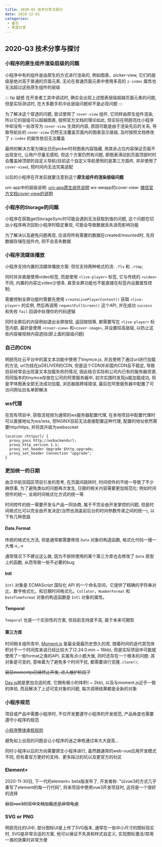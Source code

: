 ```yaml
---
title: 2020-Q3 技术分享与探讨
date: 2020-12-01
categories:
 - 备忘
 - 季度分享
---
```


## 2020-Q3 技术分享与探讨

### 小程序的原生组件渲染层级的问题

小程序中有的组件是由原生的方式进行渲染的, 例如图表、picker-view, 它们的层级是绝对高于普通的页面元素, 无论在普通页面元素中使用多高的 `z-index` 属性也无法超过这些原生组件的层级

::: tip 疑惑
在开发者工具中调试时, 确实会出现上述图表层级超越页面元素的问题, 但是实际测试时, 在大多数手机中此层级问题却不是必现问题
:::

为了解决这个穿透的问题, 尝试使用了 `cover-view` 组件, 它同样由原生组件渲染, 所以它的层级可以超越图表, 按照官方文档的理论如此, 但实际在明厨亮灶小程序中却没有一处改写为 `cover-view` 生效的内容, 原因可能是由于渲染先后的关系, 导致导航处的 `cover-view` 仍然无法覆盖页面内的图表显示层级, 及时按照文档修改了 `z-index` 的属性依旧无法覆盖

最终的解决方案为弹出日历picker时将图表内容隐藏, 用其余占位内容保证页面不出现变化, 让用户尽量无感知, 但这个方案仍然有问题, 即图表滑动到页面顶部时时会覆盖掉顶部的自定义导航(目前这个自定义导航使用的是第三方插件, 并非使用了`cover-view`), 短时间内无法完美适配

以后的小程序在开发前就要注意到这个**原生组件的渲染层级问题**

uni-app中的层级说明: [uni-app原生组件说明](https://uniapp.dcloud.io/component/native-component)
wx-weapp的cover-view: [微信官方文档cover-view的说明](https://developers.weixin.qq.com/miniprogram/dev/component/cover-view.html)

### 小程序的Storage的问题

小程序在获取getStorageSync时可能会遇到无法获取到值的问题, 这个问题在切出小程序再次回到小程序时稳定重现, 可能会导致数据丢失进而影响功能

为了解决以及避免问题再现, 应该将所有需要的数据在created/mounted时, 先将数据存储在组件内, 则不会丢失数据

### 小程序流媒体播放

小程序支持内置的流媒体播放方案: 但仅支持两种格式的流: `.flv` 和 `.rtmp`;

同时并非直接使用video标签, 而是使用 `<live-player>` 标签, 它与传统的 `<video>` 不同, 内置的内容比video少很多, 甚至全屏功能也不能直接在标签内设置属性控制;

需要控制全屏功能时需要先使用 `createLivePlayerContext()` 获取 `<live-player>` 的实例, 然后再调用 `requestFullScreen()` 这个API, 并在成功 `success` 和失败 `fail` 回调中处理你的代码逻辑

同时全屏后的内容例如退出全屏按钮, 返回按钮等, 都需要写在 `<live-player>` 标签内部, 最好是使用 `<cover-view>` 和`<cover-image>`, 并设置较高层级, 以防止这些内容被视频内容遮挡(即上面的层级问题)

### 自己的CDN

明厨亮灶云平台中的富文本功能中使用了tinymce.js, 并且使用了通过url进行加载的方法, url为挂在jsDELIVER的CDN, 但是这个CDN并非国内CDN且不稳定, 导致目前经常会出现富文本加载失败的情况, 因此结合实际和公司内已有的服务器资源, 将同版本的tinymce存放在公司的阿里服务器中, 初次实践时发现js能加载成功, 但是字体图表全部无法成功加载, 浏览器报跨域错误, 最后在阿里服务器中配置了可访问网址白名单即解决

### ws代理

在现有项目中, 获取流视频为通常的ws服务器配置代理, 在本地项目中配置代理时可以直接地址为ws/wss, 但NGINX目前无法直接配置这种代理, 配置的地址依然需要http/https, 并将其升级为websocket

```shell
location /httpurl/ {
  proxy_pass http://wsbackendurl;
  proxy_http_version 1.1;
  proxy_set_header Upgrade $http_upgrade;
  proxy_set_header Connection "upgrade";
}
```

### 更加统一的日期

由泛华航空园区项目引发的思考, 在页面间跳转时, 时间控件的不统一导致了不少麻烦事, 为了避免类似的问题再次发生, 日期的相关内容需要更加规范化: 例如时间控件的统一, 全局时间格式化方式的统一等

时间控件的统一需要开发与产品一同协商, 属于不完全由开发掌控的问题, 但是时间格式化可以完全由开发决定(当然也涵盖前后台的时间参数传递之间的统一), 以下有几种思路

#### Date.Format

传统的格式化方法, 但是通常都需要修改 `Date` 对象的构造函数, 格式化代码一搜一大堆→_→

通常情况下不建议这么做, 因为不排除使用的某个第三方库也去修改了 `Date` 原型上的函数, 从而导致一些不必要的bug

#### Intl

`Intl` 对象是 ECMAScript 国际化 API 的一个命名空间，它提供了精确的字符串对比、数字格式化，和日期时间格式化。`Collator`，`NumberFormat` 和 `DateTimeFormat` 对象的构造函数是 `Intl` 对象的属性。

#### Temporal

`Temporal` 也是一个实验性的方案, 但目前支持度不高, 属于未来可期型

#### 第三方库

时间相关组件库中, [Moment.js](http://momentjs.cn/) 是最全面最历史悠久的库, 随着时间的迭代其包体积对于一个时间库来说已经比较大了(2.24.0.min ~ 16kb), 但是实际项目中可能就使用了一些format之类的API, 实属有点小题大做, 同时还存在一个根本的问题: 其对象是可变的, 意味着为了避免多个时间干扰, 都需要进行克隆`.clone()`;

~~目前momentjs已经停止开发, 进入维护阶段了~~

[Day.js](https://dayjs.gitee.io/zh-CN/)就是更加合适的库, 它拥有极小的体积( ~ 2kb), 以及与moment.js近乎一致的体验, 而且解决了上述可变对象的问题, 每次调用结果都是全新的对象

### 小程序规范

项目或产品中需要小程序时, 不仅开发要遵守小程序的开发规范, 产品角度也需要遵守小程序的规范

[小程序整体审核规则](https://developers.weixin.qq.com/miniprogram/product/reject.html#_3-1-%E5%B0%8F%E7%A8%8B%E5%BA%8F%E5%9F%BA%E6%9C%AC%E5%8A%9F%E8%83%BD%E5%AE%A1%E6%A0%B8%E8%A7%84%E8%8C%83)

避免如上出现的问题会让小程序的迷之审核通过率大大提高...

同时小程序以后的方向需要原生小程序进行, 虽然跟通常的web-vue应用开发模式不同, 但有着官方更好的支持、更多踩过的坑以及更官方的社区

### Element+

2020-11-30日, 下一代的element+ beta版发布了, 开发者称: "以vue3的方式几乎重写了element的每一行代码", 将来项目中使用vue3开发项目时, 这将是一个很好的选择

~~目前vue3的官中文档加载还是非常龟速~~

### SVG or PNG

明厨亮灶的UI中, 部分图标UI是上传了SVG版本, 通常在一些中小尺寸的图标现实时, SVG是非常合适的方案, 他可以保证不失真和样式自定义, 实现图标激活/禁用一类的效果时非常方便
